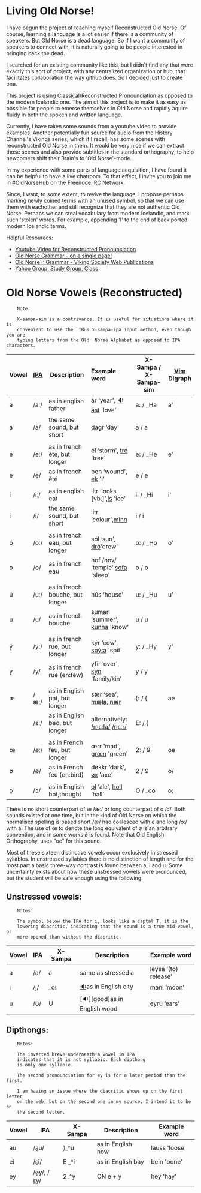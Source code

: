 Living Old Norse!
================

I have begun the project of teaching myself Reconstructed Old Norse. Of course,
learning a language is a lot easier if there is a community of speakers. But
Old Norse is a dead language! So if I want a community of speakers to connect
with, it is naturally going to be people interested in bringing back the dead.

I searched for an existing community like this, but I didn't find any that were
exactly this sort of project, with any centralized organization or hub, that
facilitates collaboration the way github does. So I decided just to create one.

This project is using Classical/Reconstructed Pronounciation as opposed to
the modern Icelandic one. The aim of this project is to make it as easy as
possible for people to emerse themselves in Old Norse and rapidly aquire fluidy
in both the spoken and written language.

Currently, I have taken some sounds from a youtube video to provide examples.
Another potentially fun source for audio from the History Channel's Vikings
series, which if I recall, has some scenes with reconstructed Old Norse in
them.  It would be very nice if we can extract those scenes and also provide
subtitles in the standard orthography, to help newcomers shift their Brain's to
'Old Norse'-mode.

In my experience with some parts of language acquisition, I have found it can
be helpful to have a live chatroom. To that effect, I invite you to join me
in  #OldNorseHub on the Freenode [IRC](http://xchat.org/) Network.

Since, I want, to some extent, to revive the language, I propose perhaps
marking newly coined terms with an unused symbol, so that we can use them with
eachother and still recognize that they are not authentic Old Norse. Perhaps we
can steal vocabulary from modern Icelandic, and mark such 'stolen' words.  For
example, appending 'I' to the end of back ported modern Icelandic terms.


Helpful Resources:
 * [Youtube Video for Reconstructed Pronounciation](http://www.youtube.com/watch?v=JICgNRzENoQ)
 * [Old Norse Grammar - on a single page!](http://oldnorsenews.org/2008/08/old-norse-grammar-on-a-single-page/)
 * [Old Norse I: Grammar - Viking Society Web Publications](http://www.vsnrweb-publications.org.uk/NION-1.pdf)
 * [Yahoo Group, Study Group, Class](https://groups.yahoo.com/neo/groups/norse_course/info)


Old Norse Vowels (Reconstructed)
===============================

        Note:

        X-sampa-sim is a contrivance. It is useful for situations where it is
        convenient to use the  IBus x-sampa-ipa input method, even though you are
        typing letters from the Old  Norse Alphabet as opposed to IPA characters.


Vowel | [IPA][1]  | Description                     | Example word                            | X-Sampa / X-Sampa-sim | [Vim][vim] Digraph 
----- | ----      | ------------------------------- |:-----------------------------           | ----------------------|------
á     | /aː/      |  as in english father           | ár ‘year’, [:sound:ást][ást] 'love'     |  a: /  _Ha            | a'
a     | /a/       |  the same sound, but short      | dagr ‘day’                              |  a  / a               |
      |           |                                 |                                         |                       | 
é     | /eː/      |  as in french été, but longer   | él ‘storm’, [tré][tré] 'tree'           |  e: / _He             | e'
e     | /e/       |  as in french été               | ben ‘wound’, [ek][ek] 'I'               |  e  / e               |
      |           |                                 |                                         |                       |
í     | /iː/      |  as in english eat              | lítr ‘looks [vb.]’,[ís][ís] 'ice'       |  i: / _Hi             | i'
i     | /i/       |  the same sound, but short      | litr ‘colour’,[minn][minn]              |  i  / i               |
      |           |                                 |                                         |                       |
ó     | /oː/      |  as in french eau, but longer   | sól ‘sun’, [dró][dró]'drew'             |  o: / _Ho             | o'
o     | /o/       |  as in french eau               | hof /hov/ ‘temple’ [sofa][sofa] 'sleep' |  o  / o               |
      |           |                                 |                                         |                       |
ú     | /uː/      |  as in french bouche, but longer| hús ‘house’                             |  u: / _Hu             | u'
u     | /u/       |  as in french bouche            | sumar ‘summer’, [kunna][k1] 'know'      |  u  / u               |
      |           |                                 |                                         |                       |
ý     | /yː/      |  as in french rue, but longer   | kýr ‘cow’, [spýta][spýta] 'spit'        |  y: / _Hy             | y'
y     | /y/       |  as in french rue (en:few)      | yfir ‘over’, [kyn][kyn] 'family/kin'    |  y  / y               |
      |           |                                 |                                         |                       |
æ     | /æː/      |  as in English pat, but longer  | sær ‘sea’, [mæla][mæla], [nær][nær]     |  {: / {               | ae
      | /ɛː/      |  as in English bed, but longer  | alternatively: [/mɛːla/][m],[/nɛːr/][n] |  E: / {               |
      |           |                                 |                                         |                       |
œ     | /øː/      |  as in French feu, but longer   | œrr 'mad’,  [grœn][grœn] 'green'        |  2: / 9               | oe
ø     | /ø/       |  as in French feu (en:bird)     | døkkr ‘dark’, [øx][øx] 'axe'            |  2  / 9               | o/
      |           |                                 |                                         |                       |
ǫ     | /ɔ/       |  as in English hot,thought      |  [ǫl][ǫl] ‘ale’, [hǫll][hǫll] ‘hall’    |  O  / _co             | o;


[1]: http://en.wikipedia.org/wiki/International_Phonetic_Alphabet
[vim]: http://www.vim.org
[ís]: https://secure.jerkface.net/~jim/OldNorseHub/sounds/words/ís.mp3
[minn]: https://secure.jerkface.net/~jim/OldNorseHub/sounds/words/minn.mp3
[ást]: https://secure.jerkface.net/~jim/OldNorseHub/sounds/words/ást.mp3
[tré]: https://secure.jerkface.net/~jim/OldNorseHub/sounds/words/tré.mp3
[ek]: https://secure.jerkface.net/~jim/OldNorseHub/sounds/words/ek.mp3
[dró]: https://secure.jerkface.net/~jim/OldNorseHub/sounds/words/dró.mp3
[sofa]: https://secure.jerkface.net/~jim/OldNorseHub/sounds/words/sofa.mp3
[grœn]: https://secure.jerkface.net/~jim/OldNorseHub/sounds/words/grœn.mp3
[øx]: https://secure.jerkface.net/~jim/OldNorseHub/sounds/words/øx.mp3
[ǫl]: https://secure.jerkface.net/~jim/OldNorseHub/sounds/words/ǫl.mp3
[hǫll]: https://secure.jerkface.net/~jim/OldNorseHub/sounds/words/hǫll.mp3
[k1]: https://secure.jerkface.net/~jim/OldNorseHub/sounds/words/kunna.mp3
[kyn]: https://secure.jerkface.net/~jim/OldNorseHub/sounds/words/kyn.mp3
[mæla]: https://secure.jerkface.net/~jim/OldNorseHub/sounds/words/mæla.mp3
[m]: https://secure.jerkface.net/~jim/OldNorseHub/sounds/words/mɛːla.mp3
[nær]: https://secure.jerkface.net/~jim/OldNorseHub/sounds/words/nær.mp3
[n]: https://secure.jerkface.net/~jim/OldNorseHub/sounds/words/nɛːr.mp3
[spýta]: https://secure.jerkface.net/~jim/OldNorseHub/sounds/words/spýta.mp3

There is no short counterpart of æ /æː/ or long counterpart of ǫ /ɔ/. Both sounds
existed at one time, but in the kind of Old Norse on which the normalised
spelling is based short /æ/ had coalesced with e and long /ɔː/ with á. The use
of œ to denote the long equivalent of ø is an arbitrary convention, and in some
works ǿ is found. Note that Old English Orthography, uses "oe" for this sound.

Most of these sixteen distinctive vowels occur exclusively in stressed
syllables. In unstressed syllables there is no distinction of length and
for the most part a basic three-way contrast is found between a, i and
u. Some uncertainty exists about how these unstressed vowels were
pronounced, but the student will be safe enough using the following.

Unstressed vowels:
-----------------

        Notes:

        The symbol below the IPA for i, looks like a captal T, it is the
        lowering diacritic, indicating that the sound is a true mid-vowel, or
        more opened than without the diacritic.

Vowel | IPA | X-Sampa | Description                        | Example word 
----- | ----| ------- | ---------------------------------  | ------------------ 
    a | /a/ | a       | same as stressed a                 | leysa ‘(to) release’
    i | /̞i/ | _oi     | [:sound:][city]as in English city  | máni ‘moon’
    u | /ʊ/ | U       | [:sound:][good]as in English wood  | eyru ‘ears’

[city]: https://secure.jerkface.net/~jim/OldNorseHub/sounds/i_as_in_city.mp3
[wood]: https://secure.jerkface.net/~jim/OldNorseHub/sounds/u_as_in_good.mp3


Dipthongs:
----------

        Notes:

        The inverted breve underneath a vowel in IPA
        indicates that it is not syllabic. Each dipthong
        is only one syllable.
        
        The second pronounciation for ey is for a later period than the first.

        I am having an issue where the diacritic shows up on the first letter
        on the web, but on the second one in my source. I intend it to be on
        the second letter.

       

Vowel | IPA               | X-Sampa | Description           | Example word
----- | ----------------- | ------- | ----------------------| ------------------
au    | /a̯u/              | }_^u    | as in English now     | lauss 'loose'
ei    | /ɛ̯i/              | E _^i   | as in English bay     | bein  'bone'
ey    | /ø̯y/, /ɛ̯y/        | 2_^y    | ON e + y              | hey   'hay'



